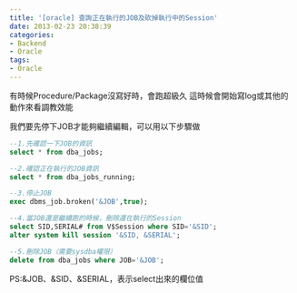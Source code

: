 ```yaml
---
title: '[oracle] 查詢正在執行的JOB及砍掉執行中的Session'
date: 2013-02-23 20:38:39
categories:
- Backend
- Oracle
tags:
- Oracle
---
```

有時候Procedure/Package沒寫好時，會跑超級久
這時候會開始寫log或其他的動作來看調教效能

<!--more-->

我們要先停下JOB才能夠繼續編輯，可以用以下步驟做

``` sql
--1.先確認一下JOB的資訊
select * from dba_jobs;

--2.確認正在執行的JOB資訊
select * from dba_jobs_running;

--3.停止JOB
exec dbms_job.broken('&JOB',true);

--4.當JOB還是繼續跑的時候，刪除還在執行的Session
select SID,SERIAL# from V$Session where SID='&SID';
alter system kill session '&SID, &SERIAL';

--5.刪除JOB（需要sysdba權限）
delete from dba_jobs where JOB='&JOB';
```

PS:&JOB、&SID、&SERIAL，表示select出來的欄位值